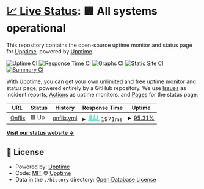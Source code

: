 # [📈 Live Status](https://upptime.github.io/upptime): <!--live status--> **🟩 All systems operational**

This repository contains the open-source uptime monitor and status page for [Upptime](https://upptime.js.org), powered by [Upptime](https://github.com/upptime/upptime).

[![Uptime CI](https://github.com/dianfajar/hampra-status/workflows/Uptime%20CI/badge.svg)](https://github.com/dianfajar/hampra-status/actions?query=workflow%3A%22Uptime+CI%22)
[![Response Time CI](https://github.com/dianfajar/hampra-status/workflows/Response%20Time%20CI/badge.svg)](https://github.com/dianfajar/hampra-status/actions?query=workflow%3A%22Response+Time+CI%22)
[![Graphs CI](https://github.com/dianfajar/hampra-status/workflows/Graphs%20CI/badge.svg)](https://github.com/dianfajar/hampra-status/actions?query=workflow%3A%22Graphs+CI%22)
[![Static Site CI](https://github.com/dianfajar/hampra-status/workflows/Static%20Site%20CI/badge.svg)](https://github.com/dianfajar/hampra-status/actions?query=workflow%3A%22Static+Site+CI%22)
[![Summary CI](https://github.com/dianfajar/hampra-status/workflows/Summary%20CI/badge.svg)](https://github.com/dianfajar/hampra-status/actions?query=workflow%3A%22Summary+CI%22)

With [Upptime](https://upptime.js.org), you can get your own unlimited and free uptime monitor and status page, powered entirely by a GitHub repository. We use [Issues](https://github.com/upptime/upptime/issues) as incident reports, [Actions](https://github.com/dianfajar/hampra-status/actions) as uptime monitors, and [Pages](https://upptime.github.io/upptime) for the status page.

<!--start: status pages-->
<!-- This summary is generated by Upptime (https://github.com/upptime/upptime) -->
<!-- Do not edit this manually, your changes will be overwritten -->
<!-- prettier-ignore -->
| URL | Status | History | Response Time | Uptime |
| --- | ------ | ------- | ------------- | ------ |
| <img alt="" src="https://icons.duckduckgo.com/ip3/www.onflix.li.ico" height="13"> [Onflix](https://www.onflix.li) | 🟩 Up | [onflix.yml](https://github.com/dianfajar/hampra-status/commits/HEAD/history/onflix.yml) | <details><summary><img alt="Response time graph" src="./graphs/onflix/response-time-week.png" height="20"> 1971ms</summary><br><a href="https://dianfajar.github.io/hampra-status/history/onflix"><img alt="Response time 1971" src="https://img.shields.io/endpoint?url=https%3A%2F%2Fraw.githubusercontent.com%2Fdianfajar%2Fhampra-status%2FHEAD%2Fapi%2Fonflix%2Fresponse-time.json"></a><br><a href="https://dianfajar.github.io/hampra-status/history/onflix"><img alt="24-hour response time 1803" src="https://img.shields.io/endpoint?url=https%3A%2F%2Fraw.githubusercontent.com%2Fdianfajar%2Fhampra-status%2FHEAD%2Fapi%2Fonflix%2Fresponse-time-day.json"></a><br><a href="https://dianfajar.github.io/hampra-status/history/onflix"><img alt="7-day response time 1971" src="https://img.shields.io/endpoint?url=https%3A%2F%2Fraw.githubusercontent.com%2Fdianfajar%2Fhampra-status%2FHEAD%2Fapi%2Fonflix%2Fresponse-time-week.json"></a><br><a href="https://dianfajar.github.io/hampra-status/history/onflix"><img alt="30-day response time 1971" src="https://img.shields.io/endpoint?url=https%3A%2F%2Fraw.githubusercontent.com%2Fdianfajar%2Fhampra-status%2FHEAD%2Fapi%2Fonflix%2Fresponse-time-month.json"></a><br><a href="https://dianfajar.github.io/hampra-status/history/onflix"><img alt="1-year response time 1971" src="https://img.shields.io/endpoint?url=https%3A%2F%2Fraw.githubusercontent.com%2Fdianfajar%2Fhampra-status%2FHEAD%2Fapi%2Fonflix%2Fresponse-time-year.json"></a></details> | <details><summary><a href="https://dianfajar.github.io/hampra-status/history/onflix">95.31%</a></summary><a href="https://dianfajar.github.io/hampra-status/history/onflix"><img alt="All-time uptime 95.31%" src="https://img.shields.io/endpoint?url=https%3A%2F%2Fraw.githubusercontent.com%2Fdianfajar%2Fhampra-status%2FHEAD%2Fapi%2Fonflix%2Fuptime.json"></a><br><a href="https://dianfajar.github.io/hampra-status/history/onflix"><img alt="24-hour uptime 95.39%" src="https://img.shields.io/endpoint?url=https%3A%2F%2Fraw.githubusercontent.com%2Fdianfajar%2Fhampra-status%2FHEAD%2Fapi%2Fonflix%2Fuptime-day.json"></a><br><a href="https://dianfajar.github.io/hampra-status/history/onflix"><img alt="7-day uptime 95.31%" src="https://img.shields.io/endpoint?url=https%3A%2F%2Fraw.githubusercontent.com%2Fdianfajar%2Fhampra-status%2FHEAD%2Fapi%2Fonflix%2Fuptime-week.json"></a><br><a href="https://dianfajar.github.io/hampra-status/history/onflix"><img alt="30-day uptime 95.31%" src="https://img.shields.io/endpoint?url=https%3A%2F%2Fraw.githubusercontent.com%2Fdianfajar%2Fhampra-status%2FHEAD%2Fapi%2Fonflix%2Fuptime-month.json"></a><br><a href="https://dianfajar.github.io/hampra-status/history/onflix"><img alt="1-year uptime 95.31%" src="https://img.shields.io/endpoint?url=https%3A%2F%2Fraw.githubusercontent.com%2Fdianfajar%2Fhampra-status%2FHEAD%2Fapi%2Fonflix%2Fuptime-year.json"></a></details>

<!--end: status pages-->

[**Visit our status website →**](https://upptime.github.io/upptime)

## 📄 License

- Powered by: [Upptime](https://github.com/upptime/upptime)
- Code: [MIT](./LICENSE) © [Upptime](https://upptime.js.org)
- Data in the `./history` directory: [Open Database License](https://opendatacommons.org/licenses/odbl/1-0/)
